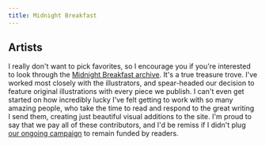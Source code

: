 ```yaml
---
title: Midnight Breakfast
---
```


Artists
-------

I really don't want to pick favorites, so I encourage you if you're interested to look through the [Midnight Breakfast archive](http://midnightbreakfast.com/archive). It's a true treasure trove. I've worked most closely with the illustrators, and spear-headed our decision to feature original illustrations with every piece we publish. I can't even get started on how incredibly lucky I've felt getting to work with so many amazing people, who take the time to read and respond to the great writing I send them, creating just beautiful visual additions to the site. I'm proud to say that we pay all of these contributors, and I'd be remiss if I didn't plug [our ongoing campaign](https://www.patreon.com/mbfast) to remain funded by readers.